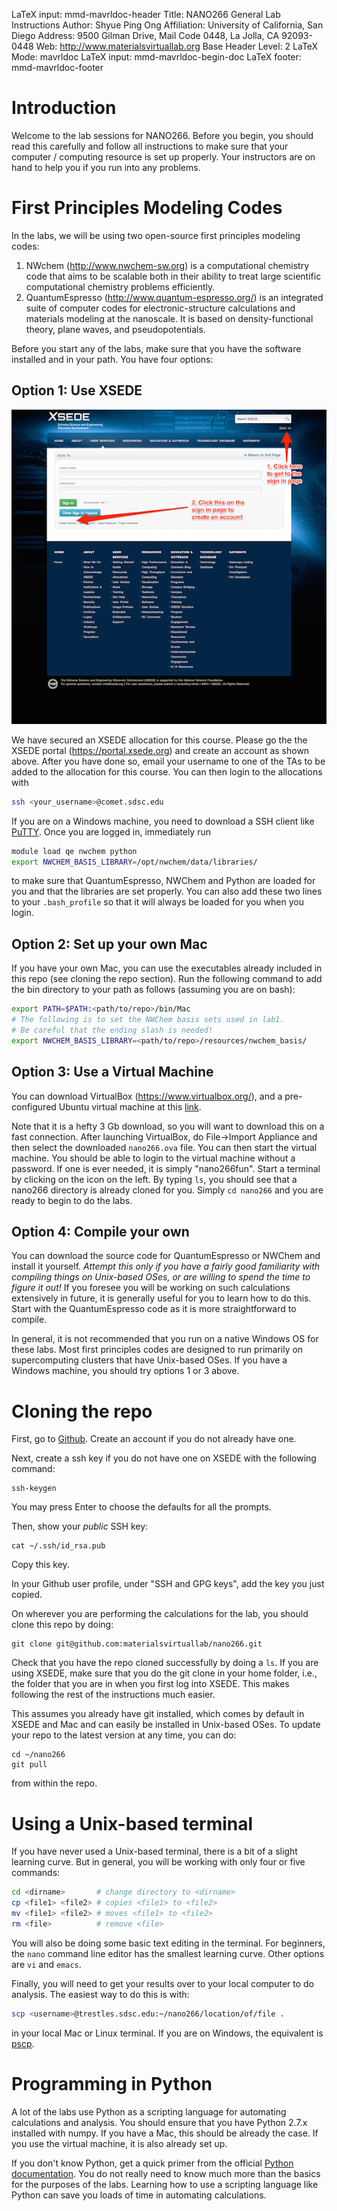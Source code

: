 LaTeX input:        mmd-mavrldoc-header
Title:              NANO266 General Lab Instructions
Author:             Shyue Ping Ong
Affiliation:        University of California, San Diego
Address:            9500 Gilman Drive, Mail Code 0448, La Jolla, CA 92093-0448
Web:                http://www.materialsvirtuallab.org
Base Header Level:  2
LaTeX Mode:         mavrldoc
LaTeX input:        mmd-mavrldoc-begin-doc
LaTeX footer:       mmd-mavrldoc-footer

# Introduction

Welcome to the lab sessions for NANO266. Before you begin, you should read this
carefully and follow all instructions to make sure that your computer /
computing resource is set up properly. Your instructors are on hand to help you
if you run into any problems.

# First Principles Modeling Codes

In the labs, we will be using two open-source first principles modeling codes:

1. NWchem (http://www.nwchem-sw.org) is a computational chemistry code that
   aims to be scalable both in their ability to treat large scientific
   computational chemistry problems efficiently.
2. QuantumEspresso (http://www.quantum-espresso.org/) is an integrated suite of
   computer codes for electronic-structure calculations and materials modeling
   at the nanoscale. It is based on density-functional theory, plane waves, and
   pseudopotentials.

Before you start any of the labs, make sure that you have the software
installed and in your path. You have four options:

## Option 1: Use XSEDE

![XSEDE user portal](XSEDEUserPortal.png)

We have secured an XSEDE allocation for this course. Please go the the XSEDE
portal (https://portal.xsede.org) and create an account as shown above.
After you have done so, email your username to one of the TAs to be added
to the allocation for this course. You can then login to the allocations
with

```bash
ssh <your_username>@comet.sdsc.edu
```

If you are on a Windows machine, you need to download a SSH client like
[PuTTY](http://www.chiark.greenend.org.uk/~sgtatham/putty/download.html).
Once you are logged in, immediately run

```bash
module load qe nwchem python
export NWCHEM_BASIS_LIBRARY=/opt/nwchem/data/libraries/
```

to make sure that QuantumEspresso, NWChem and Python are loaded for you and
that the libraries are set properly. You can also add these two lines to
your `.bash_profile` so that it will always be loaded for you when you login.

## Option 2: Set up your own Mac

If you have your own Mac, you can use the executables already included in
this repo (see cloning the repo section). Run the following command to add
the bin directory to your path as follows (assuming you are on bash):

```bash
export PATH=$PATH:<path/to/repo>/bin/Mac
# The following is to set the NWChem basis sets used in lab1.
# Be careful that the ending slash is needed!
export NWCHEM_BASIS_LIBRARY=<path/to/repo>/resources/nwchem_basis/
```

## Option 3: Use a Virtual Machine

You can download VirtualBox (https://www.virtualbox.org/), and a
pre-configured Ubuntu virtual machine at this [link](https://s3.amazonaws.com/mavrl-web/nano266.ova).

Note that it is a hefty 3 Gb download, so you will want to download this on
a fast connection. After launching VirtualBox, do File->Import Appliance and
then select the downloaded `nano266.ova` file. You can then start the
virtual machine. You should be able to login to the virtual machine without
a password. If one is ever needed, it is simply "nano266fun". Start a
terminal by clicking on the icon on the left. By typing `ls`, you should see
that a nano266 directory is already cloned for you. Simply `cd nano266` and
you are ready to begin to do the labs.


## Option 4: Compile your own

You can download the source code for QuantumEspresso or NWChem and install
it yourself. *Attempt this only if you have a fairly good familiarity with
compiling things on Unix-based OSes, or are willing to spend the time to
figure it out!* If you foresee you will be working on such calculations
extensively in future, it is generally useful for you to learn how to do
this. Start with the QuantumEspresso code as it is more straightforward to
compile.

In general, it is not recommended that you run on a native Windows OS for these
labs. Most first principles codes are designed to run primarily on
supercomputing clusters that have Unix-based OSes. If you have a Windows
machine, you should try options 1 or 3 above.

# Cloning the repo

First, go to [Github](https://github.com). Create an account if you do not already
have one.

Next, create a ssh key if you do not have one on XSEDE with the following command:
```
ssh-keygen
```
You may press Enter to choose the defaults for all the prompts.

Then, show your *public* SSH key:
```
cat ~/.ssh/id_rsa.pub
```
Copy this key. 

In your Github user profile, under "SSH and GPG keys", add the key you just copied.

On wherever you are performing the calculations for the lab, you should clone
this repo by doing:

```
git clone git@github.com:materialsvirtuallab/nano266.git
```

Check that you have the repo cloned successfully by doing a `ls`. If you are
using XSEDE, make sure that you do the git clone in your home folder, i.e.,
the folder that you are in when you first log into XSEDE. This makes following
the rest of the instructions much easier.

This assumes you already have git installed, which comes by default in XSEDE
and Mac and can easily be installed in Unix-based OSes. To update your repo to
the latest version at any time, you can do:

```
cd ~/nano266
git pull
```

from within the repo.

# Using a Unix-based terminal

If you have never used a Unix-based terminal, there is a bit of a slight
learning curve. But in general, you will be working with only four or five
commands:

```bash
cd <dirname>       # change directory to <dirname>
cp <file1> <file2> # copies <file1> to <file2>
mv <file1> <file2> # moves <file1> to <file2>
rm <file>          # remove <file>
```

You will also be doing some basic text editing in the terminal. For beginners,
the `nano` command line editor has the smallest learning curve. Other options
are `vi` and `emacs`.

Finally, you will need to get your results over to your local computer to do
analysis. The easiest way to do this is with:

```bash
scp <username>@trestles.sdsc.edu:~/nano266/location/of/file .
```

in your local Mac or Linux terminal. If you are on Windows, the equivalent is
[pscp](http://www.chiark.greenend.org.uk/~sgtatham/putty/download.html).

# Programming in Python

A lot of the labs use Python as a scripting language for automating
calculations and analysis. You should ensure that you have Python 2.7.x
installed with numpy. If you have a Mac, this should be already the case. If
you use the virtual machine, it is also already set up.

If you don't know Python, get a quick primer from the official [Python
documentation](https://docs.python.org/2.7/). You do not really need to know
much more than the basics for the purposes of the labs. Learning how to use a
scripting language like Python can save you loads of time in automating
calculations.
